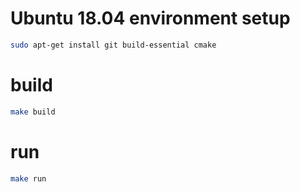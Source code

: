 # Ubuntu 18.04 environment setup
```bash
sudo apt-get install git build-essential cmake
```

# build
```bash
make build
```

# run
```bash
make run
```


